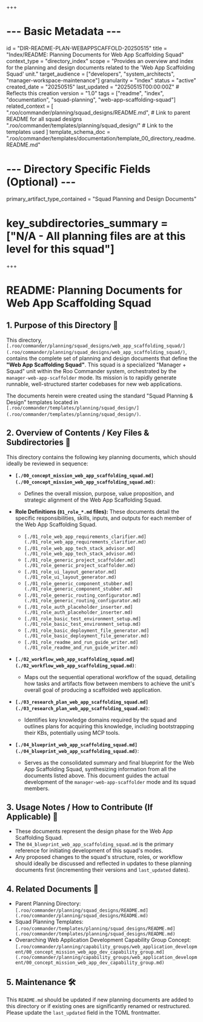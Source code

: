 +++
# --- Basic Metadata ---
id = "DIR-README-PLAN-WEBAPPSCAFFOLD-20250515"
title = "Index/README: Planning Documents for Web App Scaffolding Squad"
context_type = "directory_index"
scope = "Provides an overview and index for the planning and design documents related to the 'Web App Scaffolding Squad' unit."
target_audience = ["developers", "system_architects", "manager-workspace-maintenance"]
granularity = "index"
status = "active"
created_date = "20250515"
last_updated = "20250515T00:00:00Z" # Reflects this creation
version = "1.0"
tags = ["readme", "index", "documentation", "squad-planning", "web-app-scaffolding-squad"]
related_context = [
    ".roo/commander/planning/squad_designs/README.md", # Link to parent README for all squad designs
    ".roo/commander/templates/planning/squad_design/" # Link to the templates used
]
template_schema_doc = ".roo/commander/templates/documentation/template_00_directory_readme.README.md"
# --- Directory Specific Fields (Optional) ---
primary_artifact_type_contained = "Squad Planning and Design Documents"
# key_subdirectories_summary = ["N/A - All planning files are at this level for this squad"]
+++

# README: Planning Documents for Web App Scaffolding Squad

## 1. Purpose of this Directory 🎯

This directory, `[.roo/commander/planning/squad_designs/web_app_scaffolding_squad/](.roo/commander/planning/squad_designs/web_app_scaffolding_squad/)`, contains the complete set of planning and design documents that define the **"Web App Scaffolding Squad"**. This squad is a specialized "Manager + Squad" unit within the Roo Commander system, orchestrated by the `manager-web-app-scaffolder` mode. Its mission is to rapidly generate runnable, well-structured starter codebases for new web applications.

The documents herein were created using the standard "Squad Planning & Design" templates located in `[.roo/commander/templates/planning/squad_design/](.roo/commander/templates/planning/squad_design/)`.

## 2. Overview of Contents / Key Files & Subdirectories 📂

This directory contains the following key planning documents, which should ideally be reviewed in sequence:

*   **`[./00_concept_mission_web_app_scaffolding_squad.md](./00_concept_mission_web_app_scaffolding_squad.md)`**:
    *   Defines the overall mission, purpose, value proposition, and strategic alignment of the Web App Scaffolding Squad.

*   **Role Definitions (`01_role_*.md` files):** These documents detail the specific responsibilities, skills, inputs, and outputs for each member of the Web App Scaffolding Squad.
    *   `[./01_role_web_app_requirements_clarifier.md](./01_role_web_app_requirements_clarifier.md)`
    *   `[./01_role_web_app_tech_stack_advisor.md](./01_role_web_app_tech_stack_advisor.md)`
    *   `[./01_role_generic_project_scaffolder.md](./01_role_generic_project_scaffolder.md)`
    *   `[./01_role_ui_layout_generator.md](./01_role_ui_layout_generator.md)`
    *   `[./01_role_generic_component_stubber.md](./01_role_generic_component_stubber.md)`
    *   `[./01_role_generic_routing_configurator.md](./01_role_generic_routing_configurator.md)`
    *   `[./01_role_auth_placeholder_inserter.md](./01_role_auth_placeholder_inserter.md)`
    *   `[./01_role_basic_test_environment_setup.md](./01_role_basic_test_environment_setup.md)`
    *   `[./01_role_basic_deployment_file_generator.md](./01_role_basic_deployment_file_generator.md)`
    *   `[./01_role_readme_and_run_guide_writer.md](./01_role_readme_and_run_guide_writer.md)`

*   **`[./02_workflow_web_app_scaffolding_squad.md](./02_workflow_web_app_scaffolding_squad.md)`**:
    *   Maps out the sequential operational workflow of the squad, detailing how tasks and artifacts flow between members to achieve the unit's overall goal of producing a scaffolded web application.

*   **`[./03_research_plan_web_app_scaffolding_squad.md](./03_research_plan_web_app_scaffolding_squad.md)`**:
    *   Identifies key knowledge domains required by the squad and outlines plans for acquiring this knowledge, including bootstrapping their KBs, potentially using MCP tools.

*   **`[./04_blueprint_web_app_scaffolding_squad.md](./04_blueprint_web_app_scaffolding_squad.md)`**:
    *   Serves as the consolidated summary and final blueprint for the Web App Scaffolding Squad, synthesizing information from all the documents listed above. This document guides the actual development of the `manager-web-app-scaffolder` mode and its squad members.

## 3. Usage Notes / How to Contribute (If Applicable) 📝

*   These documents represent the design phase for the Web App Scaffolding Squad.
*   The `04_blueprint_web_app_scaffolding_squad.md` is the primary reference for initiating development of this squad's modes.
*   Any proposed changes to the squad's structure, roles, or workflow should ideally be discussed and reflected in updates to these planning documents first (incrementing their versions and `last_updated` dates).

## 4. Related Documents 🔗

*   Parent Planning Directory: `[.roo/commander/planning/squad_designs/README.md](.roo/commander/planning/squad_designs/README.md)`
*   Squad Planning Templates: `[.roo/commander/templates/planning/squad_designs/README.md](.roo/commander/templates/planning/squad_designs/README.md)`
*   Overarching Web Application Development Capability Group Concept: `[.roo/commander/planning/capability_groups/web_application_development/00_concept_mission_web_app_dev_capability_group.md](.roo/commander/planning/capability_groups/web_application_development/00_concept_mission_web_app_dev_capability_group.md)`

## 5. Maintenance 🛠️

This `README.md` should be updated if new planning documents are added to this directory or if existing ones are significantly renamed or restructured. Please update the `last_updated` field in the TOML frontmatter.